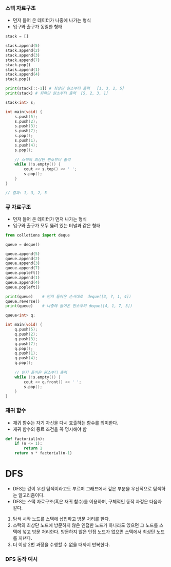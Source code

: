 ### 스택 자료구조
+ 먼저 들어 온 데이터가 나중에 나가는 형식
+ 입구와 출구가 동일한 형태

```python
stack = []

stack.append(5)
stack.append(2)
stack.append(3)
stack.append(7)
stack.pop()
stack.append(1)
stack.append(4)
stack.pop()

print(stack[::-1]) # 최상단 원소부터 출력   [1, 3, 2, 5]
print(stack) # 최하단 원소부터 출력  [5, 2, 3, 1]
```
```c++
stack<int> s;

int main(void) {
    s.push(5);
    s.push(2);
    s.push(3);
    s.push(7);
    s.pop();
    s.push(1);
    s.push(4);
    s.pop();
    
    // 스택의 최상단 원소부터 출력
    while (!s.empty()) {
        cout << s.top() << ' ';
        s.pop();
    }
}

// 결과: 1, 3, 2, 5
```
### 큐 자료구조
+ 먼저 들어 온 데이터가 먼저 나가는 형식
+ 입구와 출구가 모두 뚫려 있는 터널과 같은 형태

```python
from colletions import deque

queue = deque()

queue.append(5)
queue.append(2)
queue.append(3)
queue.append(7)
queue.popleft()
queue.append(1)
queue.append(4)
queue.popleft()

print(queue)    # 먼저 들어온 순서대로  deque([3, 7, 1, 4])
queue.reverse()
print(queue)    # 나중에 들어온 원소부터 deque([4, 1, 7, 3])
```

```c++
queue<int> q;

int main(void) {
    q.push(5);
    q.push(2);
    q.push(3);
    q.push(7);
    q.pop();
    q.push(1);
    q.push(4);
    q.pop();
    
    // 먼저 들어온 원소부터 출력
    while (!s.empty()) {
        cout << q.front() << ' ';
        s.pop();
    }
}
```

### 재귀 함수
+ 재귀 함수는 자기 자신을 다시 호출하는 함수를 의미한다.
+ 재귀 함수의 종료 조건을 꼭 명시해야 함

```python
def factorial(n):
    if (n <= 1):
        return 1
    return n * factorial(n-1)
```

# DFS
+ DFS는 깊이 우선 탐색이라고도 부르며 그래프에서 깊은 부분을 우선적으로 탐색하는 알고리즘이다.
+ DFS는 스택 자료구조(혹은 재귀 함수)를 이용하며, 구체적인 동작 과정은 다음과 같다.
1. 탐색 시작 노드를 스택에 삽입하고 방문 처리를 한다.
2. 스택의 최상단 노드에 방문하지 않은 인접한 노드가 하나라도 있으면 그 노드를 스택에 넣고 방문 처리한다. 방문하지 않은 인접 노드가 없으면 스택에서 최상단 노드를 꺼낸다.
3. 더 이상 2번 과정을 수행할 수 없을 때까지 반복한다.

### DFS 동작 예시 
